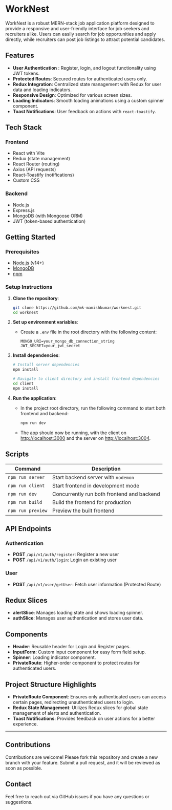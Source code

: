 
# WorkNest

WorkNest is a robust MERN-stack job application platform designed to provide a responsive and user-friendly interface for job seekers and recruiters alike. Users can easily search for job opportunities and apply directly, while recruiters can post job listings to attract potential candidates.

## Features

- **User Authentication** : Register, login, and logout functionality using JWT tokens.
- **Protected Routes**: Secured routes for authenticated users only.
- **Redux Integration**: Centralized state management with Redux for user data and loading indicators.
- **Responsive Design**: Optimized for various screen sizes.
- **Loading Indicators**: Smooth loading animations using a custom spinner component.
- **Toast Notifications**: User feedback on actions with `react-toastify`.

## Tech Stack

### Frontend
- React with Vite
- Redux (state management)
- React Router (routing)
- Axios (API requests)
- React-Toastify (notifications)
- Custom CSS

### Backend
- Node.js
- Express.js
- MongoDB (with Mongoose ORM)
- JWT (token-based authentication)

## Getting Started

### Prerequisites
- [Node.js](https://nodejs.org/) (v14+)
- [MongoDB](https://www.mongodb.com/)
- [npm](https://www.npmjs.com/) 

### Setup Instructions

1. **Clone the repository**:
   ```bash
   git clone https://github.com/mk-manishkumar/worknest.git
   cd worknest
   ```

2. **Set up environment variables**:
   - Create a `.env` file in the root directory with the following content:
     ```env
     MONGO_URI=your_mongo_db_connection_string
     JWT_SECRET=your_jwt_secret
     ```

3. **Install dependencies**:
   ```bash
   # Install server dependencies
   npm install

   # Navigate to client directory and install frontend dependencies
   cd client
   npm install
   ```

4. **Run the application**:
   - In the project root directory, run the following command to start both frontend and backend:
     ```bash
     npm run dev
     ```
   - The app should now be running, with the client on [http://localhost:3000](http://localhost:3000) and the server on [http://localhost:3004](http://localhost:3004).

## Scripts

| Command           | Description                                |
| ----------------- | ------------------------------------------ |
| `npm run server`  | Start backend server with `nodemon`        |
| `npm run client`  | Start frontend in development mode         |
| `npm run dev`     | Concurrently run both frontend and backend |
| `npm run build`   | Build the frontend for production          |
| `npm run preview` | Preview the built frontend                 |

## API Endpoints

### Authentication
- **POST** `/api/v1/auth/register`: Register a new user
- **POST** `/api/v1/auth/login`: Login an existing user

### User
- **POST** `/api/v1/user/getUser`: Fetch user information (Protected Route)

## Redux Slices

- **alertSlice**: Manages loading state and shows loading spinner.
- **authSlice**: Manages user authentication and stores user data.

## Components

- **Header**: Reusable header for Login and Register pages.
- **InputForm**: Custom input component for easy form field setup.
- **Spinner**: Loading indicator component.
- **PrivateRoute**: Higher-order component to protect routes for authenticated users.

## Project Structure Highlights

- **PrivateRoute Component**: Ensures only authenticated users can access certain pages, redirecting unauthenticated users to login.
- **Redux State Management**: Utilizes Redux slices for global state management of alerts and authentication.
- **Toast Notifications**: Provides feedback on user actions for a better experience.


---

## Contributions

Contributions are welcome! Please fork this repository and create a new branch with your feature. Submit a pull request, and it will be reviewed as soon as possible.

## Contact

Feel free to reach out via GitHub issues if you have any questions or suggestions.

